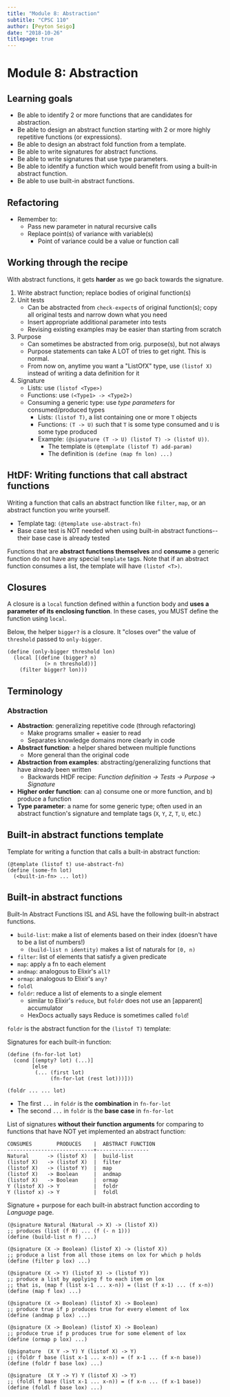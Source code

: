 ```yaml
---
title: "Module 8: Abstraction"
subtitle: "CPSC 110"
author: [Peyton Seigo]
date: "2018-10-26"
titlepage: true
---
```


# Module 8: Abstraction

## Learning goals

- Be able to identify 2 or more functions that are candidates for abstraction.
- Be able to design an abstract function starting with 2 or more highly repetitive functions (or expressions).
- Be able to design an abstract fold function from a template.
- Be able to write signatures for abstract functions.
- Be able to write signatures that use type parameters.
- Be able to identify a function which would benefit from using a built-in abstract function.
- Be able to use built-in abstract functions.

## Refactoring

- Remember to:
  - Pass new parameter in natural recursive calls
  - Replace point(s) of variance with variable(s)
    - Point of variance could be a value or function call

## Working through the recipe

With abstract functions, it gets **harder** as we go back towards the signature.

1. Write abstract function; replace bodies of original function(s)
2. Unit tests
    - Can be abstracted from `check-expect`s of original function(s); copy all original tests and narrow down what you need
    - Insert appropriate additional parameter into tests
    - Revising existing examples may be easier than starting from scratch
3. Purpose
    - Can sometimes be abstracted from orig. purpose(s), but not always
    - Purpose statements can take A LOT of tries to get right. This is normal.
    - From now on, anytime you want a "ListOfX" type, use `(listof X)` instead of writing a data definition for it
4. Signature
    - Lists: use `(listof <Type>)`
    - Functions: use `(<Type1> -> <Type2>)`
    - Consuming a generic type: use _type parameters_ for consumed/produced types
        - Lists: `(listof T)`, a list containing one or more `T` objects
        - Functions: `(T -> U)` such that `T` is some type consumed and `U` is some type produced
        - Example: `(@signature (T -> U) (listof T) -> (listof U))`.
            - The template is `(@template (listof T) add-param)`
            - The definition is `(define (map fn lon) ...)`

## HtDF: Writing functions that call abstract functions

Writing a function that calls an abstract function like `filter`, `map`, or an abstract function you write yourself.

- Template tag: `(@template use-abstract-fn)`
- Base case test is NOT needed when using built-in abstract functions--their base case is already tested

Functions that are **abstract functions themselves** and **consume** a generic function do not have any special `template` tags. Note that if an abstract function consumes a list, the template will have `(listof <T>)`.

## Closures

A closure is a `local` function defined within a function body and **uses a parameter of its enclosing function**. In these cases, you MUST define the function using `local`.

Below, the helper `bigger?` is a closure. It "closes over" the value of `threshold` passed to `only-bigger`.

```racket
(define (only-bigger threshold lon)
  (local [(define (bigger? n)
            (> n threshold))]
    (filter bigger? lon)))
```

## Terminology

### Abstraction

- **Abstraction**: generalizing repetitive code (through refactoring)
  - Make programs smaller + easier to read
  - Separates knowledge domains more clearly in code
- **Abstract function**: a helper shared between multiple functions
  - More general than the original code
- **Abstraction from examples**: abstracting/generalizing functions that have already been written
  - Backwards HtDF recipe: _Function definition -> Tests -> Purpose -> Signature_
- **Higher order function**: can a) consume one or more function, and b) produce a function
- **Type parameter**: a name for some generic type; often used in an abstract function's signature and template tags (`X`, `Y`, `Z`, `T`, `U`, etc.)

## Built-in abstract functions template

Template for writing a function that calls a built-in abstract function:

```racket
(@template (listof t) use-abstract-fn)
(define (some-fn lot)
  (<built-in-fn> ... lot))
```

## Built-in abstract functions

Built-In Abstract Functions
ISL and ASL have the following built-in abstract functions.

- `build-list`: make a list of elements based on their index (doesn't have to be a list of numbers!)
  - `(build-list n identity)` makes a list of naturals for `[0, n)`
- `filter`: list of elements that satisfy a given predicate
- `map`: apply a fn to each element
- `andmap`: analogous to Elixir's `all?`
- `ormap`: analogous to Elixir's `any?`
- `foldl`
- `foldr`: reduce a list of elements to a single element
  - similar to Elixir's `reduce`, but `foldr` does not use an [apparent] accumulator
  - HexDocs actually says Reduce is sometimes called `fold`!

`foldr` is the abstract function for the `(listof T)` template:

Signatures for each built-in function:

```racket
(define (fn-for-lot lot)
  (cond [(empty? lot) (...)]
        [else
         (... (first lot)
              (fn-for-lot (rest lot)))]))

(foldr ... ... lot)
```

- The first `...` in `foldr` is the **combination** in `fn-for-lot`
- The second `...` in `foldr` is the **base case** in `fn-for-lot`

List of signatures **without their function arguments** for comparing to functions that have NOT yet implemented an abstract function:

```racket
CONSUMES        PRODUCES    |  ABSTRACT FUNCTION
----------------------------+-----------------
Natural      -> (listof X)  |  build-list
(listof X)   -> (listof X)  |  filter
(listof X)   -> (listof Y)  |  map
(listof X)   -> Boolean     |  andmap
(listof X)   -> Boolean     |  ormap
Y (listof X) -> Y           |  foldr
Y (listof x) -> Y           |  foldl
```

Signature + purpose for each built-in abstract function according to _Language_ page.

```racket
(@signature Natural (Natural -> X) -> (listof X))
;; produces (list (f 0) ... (f (- n 1)))
(define (build-list n f) ...)

(@signature (X -> Boolean) (listof X) -> (listof X))
;; produce a list from all those items on lox for which p holds
(define (filter p lox) ...)

(@signature (X -> Y) (listof X) -> (listof Y))
;; produce a list by applying f to each item on lox
;; that is, (map f (list x-1 ... x-n)) = (list (f x-1) ... (f x-n))
(define (map f lox) ...)

(@signature (X -> Boolean) (listof X) -> Boolean)
;; produce true if p produces true for every element of lox
(define (andmap p lox) ...)

(@signature (X -> Boolean) (listof X) -> Boolean)
;; produce true if p produces true for some element of lox
(define (ormap p lox) ...)

(@signature  (X Y -> Y) Y (listof X) -> Y)
;; (foldr f base (list x-1 ... x-n)) = (f x-1 ... (f x-n base))
(define (foldr f base lox) ...)

(@signature  (X Y -> Y) Y (listof X) -> Y)
;; (foldl f base (list x-1 ... x-n)) = (f x-n ... (f x-1 base))
(define (foldl f base lox) ...)
```
